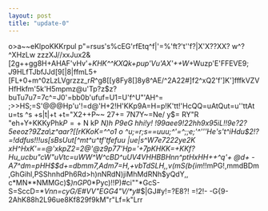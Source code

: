 ```yaml
---
layout: post
title: "update-0"
---
```


o>a~~eKlpoKKKrpul	p"=rsus's%cEG'rfEtq^f|'=%'ft?'t''f?|X'X??XX?
w^?^XHzLw
zzzXJ//xxJux2&[2g++gg8H+AHAF'vHv'+_KHK^^KXQk+pup'Vu'AX'++W_+Wuzp'E'FFEVE$9;J9$HLfTJbfJJd[9[|8|ffmL5+[FL+0+m^0zLzLVgrzzz_r$R$^g8[[y8Fy8[]8y8^AE/^2A22#]f2^xQ2'f']K']fffkVZVHfHkfm'5k'H5mpmz@u'Tp?z$z?buTu7u7=7c^=J0'=bb0b'ufuf=U1=U'f^U"'AH^= ;>>HS;=S'@@@Hp'u'!=d@'H+2!H'KKp9A=H=p!K'tt!'HcQQ=uAtQut=u''ttAt
u=ts
^s
+s|t|+t
+t="X2++P~~	27+=	7N7Y~=Ne/
y$= RY"R "eh+Y+KKKyPhk$P=+%hh=k=Neh"%--R"*RhPRh$ N kP *N)h  P9eG hhi!y! !99aee9!22hh9x95iL!!9e?2\?5eeoz?9Zza\z^aar?[[rKKoK=^^o1		o	^u;=r;s==uuu;^'=^;;e;'^'''He's't^iHdu$2!?=!ddfus!!!us[sBsUut[^mt^u^tf'tfefuu	|ue|s^W7e7222ye2K
xH^HxK'==@'xkpZ2=2@'@z9p77'Hp='+7pKHKK=+KKf?Hu_ucbu"cW"uVtc=uWW^W^cBD^uUV4VHHBBHnn^ptHxHH++^q'+	@d+	-A7^dm=pHH$$d+=dbmm7,Adm7=H,+vbTdSLH,,v(mS(b{im*!!mPG!, mmdBDm,GhGihl,PSShnhdPh6Rd>h)nNRdN)jiMhMdRNh $   y QdY,,  	c*MN**NMM G c)$*)nGP*0 *Pyc)!!P  )#c i""*G cS -S=SccD=**Vnn=cyG/ E#VV"EGG4"V/$*$y*#$|GJ#y!=?E8?!
=!2!-
-G{9-2AhK88h2L96ue8Kf829f9kM"r"Lf=k"Lrr  
